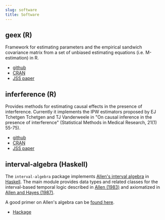 ```yaml
---
slug: software 
title: Software
---
```


## geex (R) 

Framework for estimating parameters and the empirical sandwich covariance matrix from a set of unbiased estimating equations (i.e. M-estimation) in R.

* [github](https://github.com/bsaul/geex)
* [CRAN](https://CRAN.R-project.org/package=geex)
* [JSS paper](https://www.jstatsoft.org/article/view/v092i02)

## inferference (R)

Provides methods for estimating causal effects in the presence of interference. Currently it implements the IPW estimators proposed by EJ Tchetgen Tchetgen and TJ Vanderweele in "On causal inference in the presence of interference" (Statistical Methods in Medical Research, 21(1) 55-75).

* [github](https://github.com/bsaul/inferference)
* [CRAN](https://CRAN.R-project.org/package=inferference)
* [JSS paper](https://www.jstatsoft.org/article/view/v082i02)

## interval-algebra (Haskell)

The `interval-algebra` package implements [Allen's interval algebra](https://www.ics.uci.edu/~alspaugh/cls/shr/allen.html) in [Haskell](https://www.haskell.org). The main module provides data types and related classes for the interval-based temporal logic described in [Allen (1983)](https://doi.org/10.1145/182.358434) and axiomatized in [Allen and Hayes (1987)](https://doi.org/10.1111/j.1467-8640.1989.tb00329.x). 

A good primer on Allen's algebra can be [found here](https://thomasalspaugh.org/pub/fnd/allen.html).

* [Hackage](https://hackage.haskell.org/package/interval-algebra)